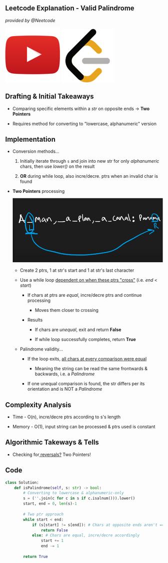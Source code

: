 ## Leetcode Explanation - Valid Palindrome

*provided by @Neetcode*

[<img title="" src="youtubeimg.png" alt="youtube" width="175">](https://www.youtube.com/watch?v=jJXJ16kPFWg)
[<img src="leetcode.png" title="" alt="leetcode" width="170">](https://leetcode.com/problems/valid-palindrome/description/) 

## Drafting & Initial Takeaways

- Comparing specific elements within a *str* on opposite ends -> **Two Pointers**

- Requires method for converting to "lowercase, alphanumeric" version

## Implementation

* Conversion methods...
  
  1. Initially iterate through `s` and join into new str for only *alphanumeric* chars, then use *lower()* on the result
  
  2. **OR** during while loop, also incre/decre. ptrs when an invalid char is found

* **Two Pointers** processing
  
  ![1](1.png)
  
  * Create 2 ptrs, 1 at str's start and 1 at str's last character
  
  * Use a while loop <u>dependent on when these ptrs "cross"</u>  (i.e. *end* < *start*)
    
    * If chars at ptrs are *equal*, incre/decre ptrs and continue processing
      
      * Moves them closer to crossing
    
    * Results
      
      * If chars are *unequal*, exit and return **False**
      
      * If while loop successfully completes, return **True**
  
  * Palindrome validity...
    
    * If the loop exits, <u>all chars at every comparison were equal</u>
      
      * Meaning the string can be read the same frontwards & backwards, i.e. a *Palindrome*
    
    * If one unequal comparison is found, the str differs per its orientation and is  NOT a *Palindrome*

## Complexity Analysis

* Time - O(n), incre/decre ptrs according to s's length

* Memory - O(1), input string can be processed & ptrs used is constant

## Algorithmic Takeways & Tells

- Checking for<u> reversals?</u> Two Pointers!

## Code

```python
class Solution:
    def isPalindrome(self, s: str) -> bool:
        # Converting to lowercase & alphanumeric-only
        s = (''.join(c for c in s if c.isalnum())).lower()
        start, end = 0, len(s)-1

        # Two ptr approach
        while start < end:
            if (s[start] != s[end]): # Chars at opposite ends aren't == -> False
                return False
            else: # Chars are equal, incre/decre accordingly
                start += 1
                end -= 1

        return True
```
